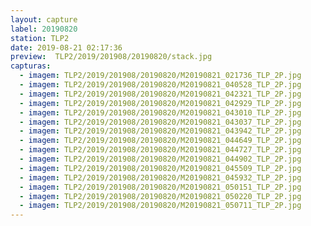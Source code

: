 ```yaml
---
layout: capture
label: 20190820
station: TLP2
date: 2019-08-21 02:17:36
preview:  TLP2/2019/201908/20190820/stack.jpg
capturas:
  - imagem: TLP2/2019/201908/20190820/M20190821_021736_TLP_2P.jpg
  - imagem: TLP2/2019/201908/20190820/M20190821_040528_TLP_2P.jpg
  - imagem: TLP2/2019/201908/20190820/M20190821_042321_TLP_2P.jpg
  - imagem: TLP2/2019/201908/20190820/M20190821_042929_TLP_2P.jpg
  - imagem: TLP2/2019/201908/20190820/M20190821_043010_TLP_2P.jpg
  - imagem: TLP2/2019/201908/20190820/M20190821_043037_TLP_2P.jpg
  - imagem: TLP2/2019/201908/20190820/M20190821_043942_TLP_2P.jpg
  - imagem: TLP2/2019/201908/20190820/M20190821_044649_TLP_2P.jpg
  - imagem: TLP2/2019/201908/20190820/M20190821_044727_TLP_2P.jpg
  - imagem: TLP2/2019/201908/20190820/M20190821_044902_TLP_2P.jpg
  - imagem: TLP2/2019/201908/20190820/M20190821_045509_TLP_2P.jpg
  - imagem: TLP2/2019/201908/20190820/M20190821_045932_TLP_2P.jpg
  - imagem: TLP2/2019/201908/20190820/M20190821_050151_TLP_2P.jpg
  - imagem: TLP2/2019/201908/20190820/M20190821_050220_TLP_2P.jpg
  - imagem: TLP2/2019/201908/20190820/M20190821_050711_TLP_2P.jpg
---
```

